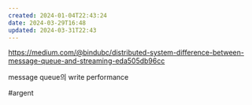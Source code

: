 ```yaml
---
created: 2024-01-04T22:43:24
date: 2024-03-29T16:48
updated: 2024-03-31T22:43
---
```

https://medium.com/@bindubc/distributed-system-difference-between-message-queue-and-streaming-eda505db96cc

message queue의 write performance

#argent 
